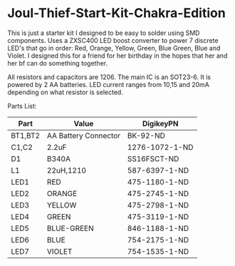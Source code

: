 # Joul-Thief-Start-Kit-Chakra-Edition

This is just a starter kit I designed to be easy to solder using SMD components. Uses a ZXSC400 LED boost converter to power 7 discrete LED's that go in order: Red, Orange, Yellow, Green, Blue Green, Blue and Violet. I designed this for a friend for her birthday in the hopes that her and her bf can do something together.

 All resistors and capacitors are 1206. The main IC is an SOT23-6. It is powered by 2 AA batteries. LED current ranges from 10,15 and 20mA depending on what resistor is selected. 

Parts List:


| Part | Value | DigikeyPN |
| --- | --- | --- |
| BT1,BT2 | AA Battery Connector | BK-92-ND |
| C1,C2 | 2.2uF | 1276-1072-1-ND |
| D1 | B340A | SS16FSCT-ND |
| L1 | 22uH,1210 | 587-6397-1-ND |
| LED1 | RED | 475-1180-1-ND |
| LED2 | ORANGE | 475-2745-1-ND |
| LED3 | YELLOW | 475-2798-1-ND |
| LED4 | GREEN | 475-3119-1-ND |
| LED5 | BLUE-GREEN | 846-1188-1-ND |
| LED6 | BLUE | 754-2175-1-ND |
| LED7 | VIOLET | 754-1535-1-ND |

